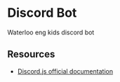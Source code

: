 # Discord Bot
Waterloo eng kids discord bot

## Resources

-   [Discord.js official documentation](https://discordjs.guide/#before-you-begin)

